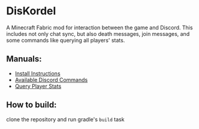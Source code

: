 # DisKordel

A Minecraft Fabric mod for interaction between the game and Discord.
This includes not only chat sync, but also death messages, join messages, and some commands like querying all players' stats.

## Manuals:

- [Install Instructions](manual/install_instructions.md)
- [Available Discord Commands](manual/commands.md)
- [Query Player Stats](manual/queryable_stats.md)

## How to build:

clone the repository and run gradle's `build` task
